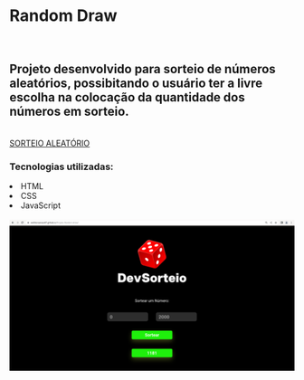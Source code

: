 <h1>Random Draw</h1>
<br>
<h2>Projeto desenvolvido para sorteio de números aleatórios, possibitando o usuário ter a livre escolha na colocação da quantidade dos números em sorteio. </h2>
<br>
<a href="https://wellitonsansao07.github.io/Projeto-Random-draw"/>SORTEIO ALEATÓRIO</a>
<br>
<h3>Tecnologias utilizadas:</h3>
<li>HTML</li>
<li>CSS</li>
<li>JavaScript</li>
<br>

<img src="https://github.com/wellitonsansao07/Projeto-Random-draw/blob/main/assets/img-sitedevsorteio.png?raw=true"/>

